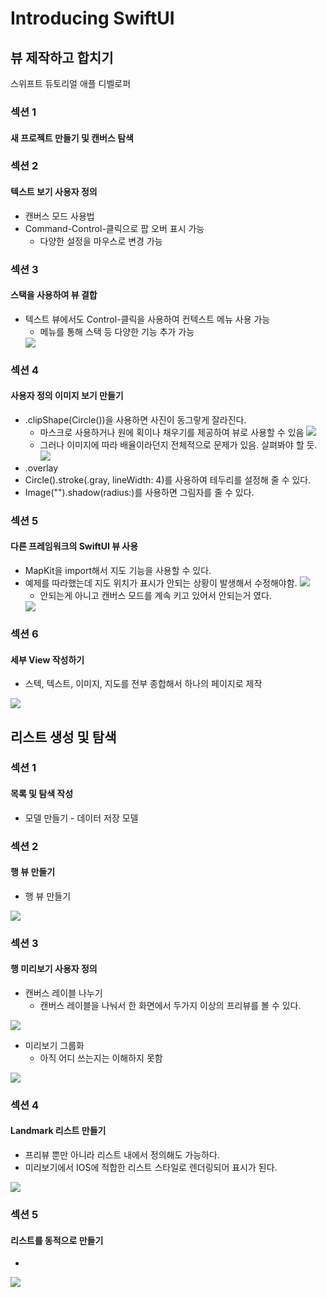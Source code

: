 # Introducing SwiftUI

## 뷰 제작하고 합치기
스위프트 듀토리얼 애플 디벨로퍼

### 섹션 1 
#### 새 프로젝트 만들기 및 캔버스 탐색

### 섹션 2
#### 텍스트 보기 사용자 정의
- 캔버스 모드 사용법
- Command-Control-클릭으로 팝 오버 표시 가능
    - 다양한 설정을 마우스로 변경 가능
    
### 섹션 3
#### 스택을 사용하여 뷰 결합
- 텍스트 뷰에서도 Control-클릭을 사용하여 컨텍스트 메뉴 사용 가능
    - 메뉴를 통해 스택 등 다양한 기능 추가 가능
    <img src = "https://github.com/MFGangP/Swift_Tutorials_Apple/blob/main/Image/Sec3_Text.png?raw=true">
### 섹션 4
#### 사용자 정의 이미지 보기 만들기
- .clipShape(Circle())을 사용하면 사진이 동그랗게 잘라진다.
    - 마스크로 사용하거나 원에 획이나 채우기를 제공하여 뷰로 사용할 수 있음 
        <img src = "https://github.com/MFGangP/Swift_Tutorials_Apple/blob/main/Image/Sec4_Image.png?raw=true">
    - 그러나 이미지에 따라 배율이라던지 전체적으로 문제가 있음. 살펴봐야 할 듯.
        <img src = "https://github.com/MFGangP/Swift_Tutorials_Apple/blob/main/Image/Sec4_ImageAsset.png?raw=true">
- .overlay
- Circle().stroke(.gray, lineWidth: 4)를 사용하여 테두리를 설정해 줄 수 있다.
- Image("").shadow(radius:)를 사용하면 그림자를 줄 수 있다.

### 섹션 5
#### 다른 프레임워크의 SwiftUI 뷰 사용
- MapKit을 import해서 지도 기능을 사용할 수 있다.
- 예제를 따라했는데 지도 위치가 표시가 안되는 상황이 발생해서 수정해야함.
    <img src = "https://github.com/MFGangP/Swift_Tutorials_Apple/blob/main/Image/Sec5_MapErr.png?raw=true">
    - 안되는게 아니고 캔버스 모드를 계속 키고 있어서 안되는거 였다.
    <img src = "https://github.com/MFGangP/Swift_Tutorials_Apple/blob/main/Image/Sec5_Success.png?raw=true">

### 섹션 6
#### 세부 View 작성하기

- 스텍, 텍스트, 이미지, 지도를 전부 종합해서 하나의 페이지로 제작
<img src = "https://github.com/MFGangP/Swift_Tutorials_Apple/blob/main/Image/Sec6_image.png?raw=true">

## 리스트 생성 및 탐색

### 섹션 1
#### 목록 및 탐색 작성

- 모델 만들기 - 데이터 저장 모델

### 섹션 2
#### 행 뷰 만들기

- 행 뷰 만들기
<img src = "https://github.com/MFGangP/Swift_Tutorials_Apple/blob/main/Image/List_Sec2.png?raw=true">

### 섹션 3
#### 행 미리보기 사용자 정의

- 캔버스 레이블 나누기
    - 캔버스 레이블을 나눠서 한 화면에서 두가지 이상의 프리뷰를 볼 수 있다.
<img src = "https://github.com/MFGangP/Swift_Tutorials_Apple/blob/main/Image/List_Sec3_Lable.png?raw=true">

- 미리보기 그룹화
    - 아직 어디 쓰는지는 이해하지 못함
<img src = "https://github.com/MFGangP/Swift_Tutorials_Apple/blob/main/Image/List_Sec3_Preview.png?raw=true">

### 섹션 4
#### Landmark 리스트 만들기

- 프리뷰 뿐만 아니라 리스트 내에서 정의해도 가능하다.
- 미리보기에서 IOS에 적합한 리스트 스타일로 렌더링되어 표시가 된다.
<img src = "https://github.com/MFGangP/Swift_Tutorials_Apple/blob/main/Image/List_Sec3_List.png?raw=true">

### 섹션 5
#### 리스트를 동적으로 만들기

- 
<img src = "https://github.com/MFGangP/Swift_Tutorials_Apple/blob/main/Image/List_Sec3_List.png?raw=true">
